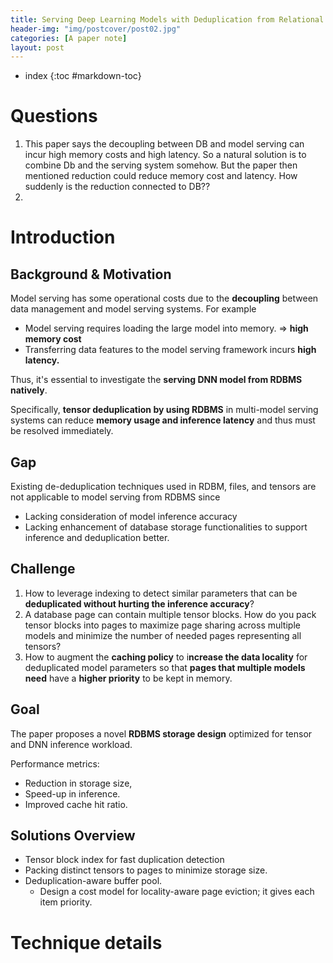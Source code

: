 ```yaml
---
title: Serving Deep Learning Models with Deduplication from Relational Databases
header-img: "img/postcover/post02.jpg"
categories: [A paper note]
layout: post
---
```

- index
{:toc #markdown-toc}
# Questions

1. This paper says the decoupling between DB and model serving can incur high memory costs and high latency. So a natural solution is to combine Db and the serving system somehow. But the paper then mentioned reduction could reduce memory cost and latency. How suddenly is the reduction connected to DB??
2. 

# Introduction

## Background & Motivation

Model serving has some operational costs due to the **decoupling** between data management and model serving systems. For example

- Model serving requires loading the large model into memory. => **high memory cost**
- Transferring data features to the model serving framework incurs **high latency.** 

Thus, it's essential to investigate the **serving DNN model from RDBMS natively**.

Specifically, **tensor deduplication by using RDBMS** in multi-model serving systems can reduce **memory usage and inference latency** and thus must be resolved immediately. 

## Gap

Existing de-deduplication techniques used in RDBM, files, and tensors are not applicable to model serving from RDBMS since

- Lacking consideration of model inference accuracy
- Lacking enhancement of database storage functionalities to support inference and deduplication better.

## Challenge

1. How to leverage indexing to detect similar parameters that can be **deduplicated without hurting the inference accuracy**?
2. A database page can contain multiple tensor blocks. How do you pack tensor blocks into pages to maximize page sharing across multiple models and minimize the number of needed pages representing all tensors?
3. How to augment the **caching policy** to i**ncrease the data locality** for deduplicated model parameters so that **pages that multiple models need** have a **higher priority** to be kept in memory.

## Goal

The paper proposes a novel **RDBMS storage design** optimized for tensor and DNN inference workload.

Performance metrics:

- Reduction in storage size, 
- Speed-up in inference.
- Improved cache hit ratio. 

## Solutions Overview

- Tensor block index for fast duplication detection
- Packing distinct tensors to pages to minimize storage size.
- Deduplication-aware buffer pool.
  - Design a cost model for locality-aware page eviction; it gives each item priority.

# Technique details



